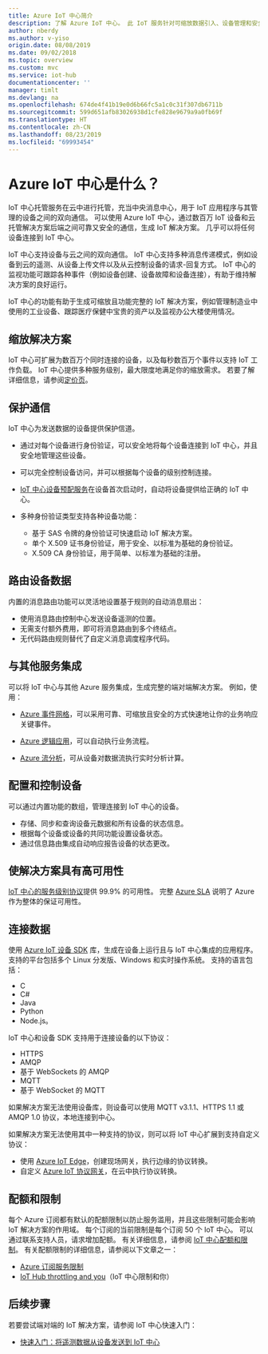 ```yaml
---
title: Azure IoT 中心简介
description: 了解 Azure IoT 中心。 此 IoT 服务针对可缩放数据引入、设备管理和安全性而构建。
author: nberdy
ms.author: v-yiso
origin.date: 08/08/2019
ms.date: 09/02/2018
ms.topic: overview
ms.custom: mvc
ms.service: iot-hub
documentationcenter: ''
manager: timlt
ms.devlang: na
ms.openlocfilehash: 674de4f41b19e0d6b66fc5a1c0c31f307db6711b
ms.sourcegitcommit: 599d651afb83026938d1cfe828e9679a9a0fb69f
ms.translationtype: HT
ms.contentlocale: zh-CN
ms.lasthandoff: 08/23/2019
ms.locfileid: "69993454"
---
```

# <a name="what-is-azure-iot-hub"></a>Azure IoT 中心是什么？

IoT 中心托管服务在云中进行托管，充当中央消息中心，用于 IoT 应用程序与其管理的设备之间的双向通信。 可以使用 Azure IoT 中心，通过数百万 IoT 设备和云托管解决方案后端之间可靠又安全的通信，生成 IoT 解决方案。 几乎可以将任何设备连接到 IoT 中心。

IoT 中心支持设备与云之间的双向通信。 IoT 中心支持多种消息传递模式，例如设备到云的遥测、从设备上传文件以及从云控制设备的请求-回复方式。 IoT 中心的监视功能可跟踪各种事件（例如设备创建、设备故障和设备连接），有助于维持解决方案的良好运行。

IoT 中心的功能有助于生成可缩放且功能完整的 IoT 解决方案，例如管理制造业中使用的工业设备、跟踪医疗保健中宝贵的资产以及监视办公大楼使用情况。

## <a name="scale-your-solution"></a>缩放解决方案

IoT 中心可扩展为数百万个同时连接的设备，以及每秒数百万个事件以支持 IoT 工作负载。 IoT 中心提供多种服务级别，最大限度地满足你的缩放需求。 若要了解详细信息，请参阅[定价页](https://www.azure.cn/pricing/details/iot-hub/)。

## <a name="secure-your-communications"></a>保护通信

IoT 中心为发送数据的设备提供保护信道。

* 通过对每个设备进行身份验证，可以安全地将每个设备连接到 IoT 中心，并且安全地管理这些设备。
* 可以完全控制设备访问，并可以根据每个设备的级别控制连接。

* [IoT 中心设备预配服务](/iot-dps/)在设备首次启动时，自动将设备提供给正确的 IoT 中心。

* 多种身份验证类型支持各种设备功能：
  * 基于 SAS 令牌的身份验证可快速启动 IoT 解决方案。
  * 单个 X.509 证书身份验证，用于安全、以标准为基础的身份验证。
  * X.509 CA 身份验证，用于简单、以标准为基础的注册。

## <a name="route-device-data"></a>路由设备数据

内置的消息路由功能可以灵活地设置基于规则的自动消息扇出：

* 使用消息路由控制中心发送设备遥测的位置。
* 无需支付额外费用，即可将消息路由到多个终结点。
* 无代码路由规则替代了自定义消息调度程序代码。

## <a name="integrate-with-other-services"></a>与其他服务集成

可以将 IoT 中心与其他 Azure 服务集成，生成完整的端对端解决方案。 例如，使用：

* [Azure 事件网格](/event-grid/)，可以采用可靠、可缩放且安全的方式快速地让你的业务响应关键事件。
* [Azure 逻辑应用](/logic-apps/)，可以自动执行业务流程。

* [Azure 流分析](https://docs.microsoft.com/azure/stream-analytics/)，可从设备对数据流执行实时分析计算。

## <a name="configure-and-control-your-devices"></a>配置和控制设备

可以通过内置功能的数组，管理连接到 IoT 中心的设备。

* 存储、同步和查询设备元数据和所有设备的状态信息。
* 根据每个设备或设备的共同功能设置设备状态。
* 通过信息路由集成自动响应报告设备的状态更改。

## <a name="make-your-solution-highly-available"></a>使解决方案具有高可用性

[IoT 中心的服务级别协议](https://www.azure.cn/zh-cn/support/sla/iot-hub/)提供 99.9% 的可用性。 完整 [Azure SLA](https://www.azure.cn/zh-cn/support/legal/sla/) 说明了 Azure 作为整体的保证可用性。

## <a name="connect-your-devices"></a>连接数据

使用 [Azure IoT 设备 SDK](./iot-hub-devguide-sdks.md) 库，生成在设备上运行且与 IoT 中心集成的应用程序。 支持的平台包括多个 Linux 分发版、Windows 和实时操作系统。 支持的语言包括：

* C
* C#
* Java
* Python
* Node.js。

IoT 中心和设备 SDK 支持用于连接设备的以下协议：

* HTTPS
* AMQP
* 基于 WebSockets 的 AMQP
* MQTT
* 基于 WebSocket 的 MQTT

如果解决方案无法使用设备库，则设备可以使用 MQTT v3.1.1、HTTPS 1.1 或 AMQP 1.0 协议，本地连接到中心。

如果解决方案无法使用其中一种支持的协议，则可以将 IoT 中心扩展到支持自定义协议：

* 使用 [Azure IoT Edge](https://docs.microsoft.com/azure/iot-edge/)，创建现场网关，执行边缘的协议转换。
* 自定义 [Azure IoT 协议网关](https://github.com/Azure/azure-iot-protocol-gateway/blob/master/README.md)，在云中执行协议转换。

## <a name="quotas-and-limits"></a>配额和限制

每个 Azure 订阅都有默认的配额限制以防止服务滥用，并且这些限制可能会影响 IoT 解决方案的作用域。 每个订阅的当前限制是每个订阅 50 个 IoT 中心。 可以通过联系支持人员，请求增加配额。 有关详细信息，请参阅 [IoT 中心配额和限制](iot-hub-devguide-quotas-throttling.md)。 有关配额限制的详细信息，请参阅以下文章之一：

* [Azure 订阅服务限制](../azure-subscription-service-limits.md)
* [IoT Hub throttling and you](https://azure.microsoft.com/blog/iot-hub-throttling-and-you/)（IoT 中心限制和你）

## <a name="next-steps"></a>后续步骤

若要尝试端对端的 IoT 解决方案，请参阅 IoT 中心快速入门：

* [快速入门：将遥测数据从设备发送到 IoT 中心](quickstart-send-telemetry-node.md)
